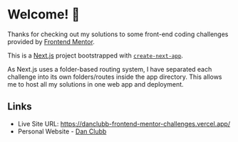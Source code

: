 # Welcome! 👋

Thanks for checking out my solutions to some front-end coding challenges provided by [Frontend Mentor](https://www.frontendmentor.io).

This is a [Next.js](https://nextjs.org/) project bootstrapped with [`create-next-app`](https://github.com/vercel/next.js/tree/canary/packages/create-next-app).

As Next.js uses a folder-based routing system, I have separated each challenge into its own folders/routes inside the app directory. This allows me to host all my solutions in one web app and deployment.

## Links

- Live Site URL: https://danclubb-frontend-mentor-challenges.vercel.app/
- Personal Website - [Dan Clubb](https://www.danclubb.com/)
